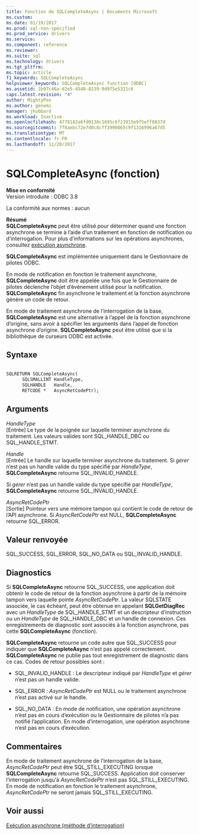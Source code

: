 ```yaml
---
title: Fonction de SQLCompleteAsync | Documents Microsoft
ms.custom: 
ms.date: 01/19/2017
ms.prod: sql-non-specified
ms.prod_service: drivers
ms.service: 
ms.component: reference
ms.reviewer: 
ms.suite: sql
ms.technology: drivers
ms.tgt_pltfrm: 
ms.topic: article
f1_keywords: SQLCompleteAsync
helpviewer_keywords: SQLCompleteAsync function [ODBC]
ms.assetid: 1b97c46a-d2e5-4540-8239-9d975e5321c6
caps.latest.revision: "4"
author: MightyPen
ms.author: genemi
manager: jhubbard
ms.workload: Inactive
ms.openlocfilehash: 4778182a6fd0138c1695c6f23915e9f5eff0837d
ms.sourcegitcommit: 7f8aebc72e7d0c8cff3990865c9f1316996a67d5
ms.translationtype: MT
ms.contentlocale: fr-FR
ms.lasthandoff: 11/20/2017
---
```

# <a name="sqlcompleteasync-function"></a>SQLCompleteAsync (fonction)
**Mise en conformité**  
 Version introduite : ODBC 3.8  
  
 La conformité aux normes : aucun  
  
 **Résumé**  
 **SQLCompleteAsync** peut être utilisé pour déterminer quand une fonction asynchrone se termine à l’aide d’un traitement en fonction de notification ou d’interrogation. Pour plus d’informations sur les opérations asynchrones, consultez [exécution asynchrone](../../../odbc/reference/develop-app/asynchronous-execution.md).  
  
 **SQLCompleteAsync** est implémentée uniquement dans le Gestionnaire de pilotes ODBC.  
  
 En mode de notification en fonction le traitement asynchrone, **SQLCompleteAsync** doit être appelée une fois que le Gestionnaire de pilotes déclenche l’objet d’événement utilisé pour la notification. **SQLCompleteAsync** fin asynchrone le traitement et la fonction asynchrone génère un code de retour.  
  
 En mode de traitement asynchrone de l’interrogation de la base, **SQLCompleteAsync** est une alternative à l’appel de la fonction asynchrone d’origine, sans avoir à spécifier les arguments dans l’appel de fonction asynchrone d’origine. **SQLCompleteAsync** peut être utilisé que si la bibliothèque de curseurs ODBC est activée.  
  
## <a name="syntax"></a>Syntaxe  
  
```vb  
  
SQLRETURN SQLCompleteAsync(  
      SQLSMALLINT HandleType,  
      SQLHANDLE   Handle,  
      RETCODE *   AsyncRetCodePtr);  
```  
  
## <a name="arguments"></a>Arguments  
 *HandleType*  
 [Entrée] Le type de la poignée sur laquelle terminer asynchrone du traitement. Les valeurs valides sont SQL_HANDLE_DBC ou SQL_HANDLE_STMT.  
  
 *Handle*  
 [Entrée] Le handle sur laquelle terminer asynchrone du traitement. Si *gérer* n’est pas un handle valide du type spécifié par *HandleType*, **SQLCompleteAsync** retourne SQL_INVALID_HANDLE.  
  
 Si *gérer* n’est pas un handle valide du type spécifié par *HandleType*, **SQLCompleteAsync** retourne SQL_INVALID_HANDLE.  
  
 *AsyncRetCodePtr*  
 [Sortie] Pointeur vers une mémoire tampon qui contient le code de retour de l’API asynchrone. Si *AsyncRetCodePtr* est NULL, **SQLCompleteAsync** retourne SQL_ERROR.  
  
## <a name="returns"></a>Valeur renvoyée  
 SQL_SUCCESS, SQL_ERROR, SQL_NO_DATA ou SQL_INVALID_HANDLE.  
  
## <a name="diagnostics"></a>Diagnostics  
 Si **SQLCompleteAsync** retourne SQL_SUCCESS, une application doit obtenir le code de retour de la fonction asynchrone à partir de la mémoire tampon vers laquelle pointe *AsyncRetCodePtr*. La valeur SQLSTATE associée, le cas échéant, peut être obtenue en appelant **SQLGetDiagRec** avec un *HandleType* de SQL_HANDLE_STMT et un descripteur d’instruction ou un *HandleType* de SQL_HANDLE_DBC et un handle de connexion. Ces enregistrements de diagnostic sont associés à la fonction asynchrone, pas cette **SQLCompleteAsync** (fonction).  
  
 **SQLCompleteAsync** retourne un code autre que SQL_SUCCESS pour indiquer que **SQLCompleteAsync** n’est pas appelé correctement. **SQLCompleteAsync** ne publie pas tout enregistrement de diagnostic dans ce cas. Codes de retour possibles sont :  
  
-   SQL_INVALID_HANDLE : Le descripteur indiqué par *HandleType* et *gérer* n’est pas un handle valide.  
  
-   SQL_ERROR : *AsyncRetCodePtr* est NULL ou le traitement asynchrone n’est pas activé sur le handle.  
  
-   SQL_NO_DATA : En mode de notification, une opération asynchrone n’est pas en cours d’exécution ou le Gestionnaire de pilotes n’a pas notifié l’application. En mode d’interrogation, une opération asynchrone n’est pas en cours d’exécution.  
  
## <a name="comments"></a>Commentaires  
 En mode de traitement asynchrone de l’interrogation de la base, *AsyncRetCodePtr* peut être SQL_STILL_EXECUTING lorsque **SQLCompleteAsync** retourne SQL_SUCCESS. Application doit conserver l’interrogation jusqu'à *AsyncRetCodePtr* n’est pas SQL_STILL_EXECUTING. En mode de notification en fonction le traitement asynchrone, *AsyncRetCodePtr* ne seront jamais SQL_STILL_EXECUTING.  
  
## <a name="see-also"></a>Voir aussi  
 [Exécution asynchrone (méthode d’interrogation)](../../../odbc/reference/develop-app/asynchronous-execution-polling-method.md)
